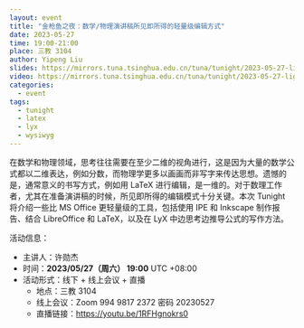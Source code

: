 ```yaml
---
layout: event
title: "金枪鱼之夜：数学/物理演讲稿所见即所得的轻量级编辑方式"
date: 2023-05-27
time: 19:00-21:00
place: 三教 3104
author: Yipeng Liu
slides: https://mirrors.tuna.tsinghua.edu.cn/tuna/tunight/2023-05-27-lightweight-wysiwyg-editing/slides.pdf
video: https://mirrors.tuna.tsinghua.edu.cn/tuna/tunight/2023-05-27-lightweight-wysiwyg-editing/video.mp4
categories:
  - event
tags:
  - tunight
  - latex
  - lyx
  - wysiwyg
---
```


在数学和物理领域，思考往往需要在至少二维的视角进行，这是因为大量的数学公式都以二维表达，例如分数，而物理学更多以画画而非写字来传达思想。遗憾的是，通常意义的书写方式，例如用 LaTeX 进行编辑，是一维的。对于数理工作者，尤其在准备演讲稿的时候，所见即所得的编辑模式十分关键。本次 Tunight 将介绍一些比 MS Office 更轻量级的工具，包括使用 IPE 和 Inkscape 制作报告、结合 LibreOffice 和 LaTeX，以及在 LyX 中边思考边推导公式的写作方法。

活动信息：

* 主讲人：许勋杰
* 时间：**2023/05/27（周六） 19:00** UTC +08:00
* 活动形式：线下 + 线上会议 + 直播
  * 地点：三教 3104
  * 线上会议：Zoom 994 9817 2372 密码 20230527
  * 直播链接：https://youtu.be/1RFHgnokrs0
